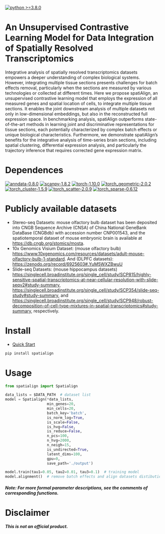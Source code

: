 [![python >=3.8.0](https://img.shields.io/badge/python-3.8.0-brightgreen)](https://www.python.org/)      
# An Unsupervised Contrastive Learning Model for Data Integration of Spatially Resolved Transcriptomics               
Integrative analysis of spatially resolved transcriptomics datasets empowers a deeper understanding of complex biological systems. However, integrating multiple tissue sections presents challenges for batch effects removal, particularly when the sections are measured by various technologies or collected at different times. Here we propose spatiAlign, an unsupervised contrastive learning model that employs the expression of all measured genes and spatial location of cells, to integrate multiple tissue sections. It enables the joint downstream analysis of multiple datasets not only in low-dimensional embeddings, but also in the reconstructed full expression space. In benchmarking analysis, spatiAlign outperforms state-of-the-art methods in learning joint and discriminative representations for tissue sections, each potentially characterized by complex batch effects or unique biological characteristics. Furthermore, we demonstrate spatiAlign’s benefits for the integrative analysis of time-series brain sections, including spatial clustering, differential expression analysis, and particularly the trajectory inference that requires corrected gene expression matrix.
            
# Dependences       
[![anndata-0.8.0](https://img.shields.io/badge/anndata-0.8.0-red)](https://pypi.org/project/anndata/#history)
[![scanpy-1.8.2](https://img.shields.io/badge/scanpy-1.8.2-lightgrey)](https://pypi.org/project/scanpy/)
[![torch-1.10.0](https://img.shields.io/badge/torch-1.10.0-brightgreen)](https://pytorch.org/get-started/previous-versions/)
[![torch_geometric-2.0.2](https://img.shields.io/badge/torch_geometric-2.0.2-yellow)](https://pytorch-geometric.readthedocs.io/en/latest/install/installation.html)
[![torch_cluster-1.5.9](https://img.shields.io/badge/torch_cluster-1.5.9-green)](https://data.pyg.org/whl/torch-1.10.0%2Bcu113.html)
[![torch_scatter-2.0.9](https://img.shields.io/badge/torch_scatter-2.0.9-informational)](https://data.pyg.org/whl/torch-1.10.0%2Bcu113.html)
[![torch_sparse-0.6.12](https://img.shields.io/badge/torch_sparse-0.6.12-9cf)](https://data.pyg.org/whl/torch-1.10.0%2Bcu113.html)           

        
# Publicly available datasets            
- Stereo-seq Datasets: mouse olfactory bulb dataset has been deposited into CNGB Sequence Archive (CNSA) of China National GeneBank DataBase (CNGBdb) with accession number CNP001543, and the spatiotemporal dataset of mouse embryonic brain is available at https://db.cngb.org/stomics/mosta.          
- 10x Genomics Visium Dataset: (mouse olfactory bulb) https://www.10xgenomics.com/resources/datasets/adult-mouse-olfactory-bulb-1-standard. And (DLPFC datasets): https://zenodo.org/record/6925603#.YuM5WXZBwuU  
- Slide-seq Datasets: (mouse hippocampus datasets) https://singlecell.broadinstitute.org/single_cell/study/SCP815/highly-sensitive-spatial-transcriptomics-at-near-cellular-resolution-with-slide-seqv2#study-summary, https://singlecell.broadinstitute.org/single_cell/study/SCP354/slide-seq-study#study-summary, and https://singlecell.broadinstitute.org/single_cell/study/SCP948/robust-decomposition-of-cell-type-mixtures-in-spatial-transcriptomics#study-summary, respectively.

# Install     
- [Quick Start](https://spatialign-tutorials.readthedocs.io/en/latest/)

```python
pip install spatialign
```
        
# Usage

```python
from spatialign import Spatialign

data_lists = $DATA_PATH  # dataset list
model = Spatialign(*data_lists,
                   min_genes=20,
                   min_cells=20,
                   batch_key='batch',
                   is_norm_log=True,
                   is_scale=False,
                   is_hvg=False,
                   is_reduce=False,
                   n_pcs=100,
                   n_hvg=2000,
                   n_neigh=15,
                   is_undirected=True,
                   latent_dims=100,
                   gpu=0,
                   save_path='./output')

model.train(tau1=0.05, tau2=0.01, tau3=0.1)  # training model
model.alignment()  # remove batch effects and align datasets distibution
```
#### ***Note: For more formal parameter descriptions, see the comments of corresponding functions.***           
        
# Disclaimer        
***This is not an official product.***        
         

        